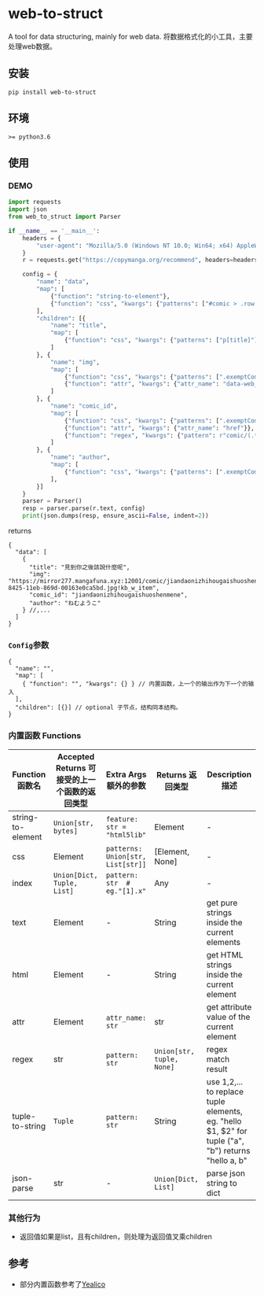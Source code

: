 # web-to-struct
A tool for data structuring, mainly for web data.
将数据格式化的小工具，主要处理web数据。

## 安装
`pip install web-to-struct`

## 环境
`>= python3.6`

## 使用
### DEMO
```python
import requests
import json
from web_to_struct import Parser

if __name__ == '__main__':
    headers = {
        "user-agent": "Mozilla/5.0 (Windows NT 10.0; Win64; x64) AppleWebKit/537.36 (KHTML, like Gecko) Chrome/96.0.4664.45 Safari/537.36",
    }
    r = requests.get("https://copymanga.org/recommend", headers=headers)

    config = {
        "name": "data",
        "map": [
            {"function": "string-to-element"},
            {"function": "css", "kwargs": {"patterns": ["#comic > .row > .exemptComicItem"]}},
        ],
        "children": [{
            "name": "title",
            "map": [
                {"function": "css", "kwargs": {"patterns": ["p[title]"]}},
            ]
        }, {
            "name": "img",
            "map": [
                {"function": "css", "kwargs": {"patterns": [".exemptComicItem-img > a > img"]}},
                {"function": "attr", "kwargs": {"attr_name": "data-web_to_struct"}},
            ]
        }, {
            "name": "comic_id",
            "map": [
                {"function": "css", "kwargs": {"patterns": [".exemptComicItem-img > a"]}},
                {"function": "attr", "kwargs": {"attr_name": "href"}},
                {"function": "regex", "kwargs": {"pattern": r"comic/(.*?)$"}},
            ]
        }, {
            "name": "author",
            "map": [
                {"function": "css", "kwargs": {"patterns": [".exemptComicItem-txt > span.exemptComicItem-txt-span > a[href^=\"/author\"]"]}},
            ],
        }]
    }
    parser = Parser()
    resp = parser.parse(r.text, config)
    print(json.dumps(resp, ensure_ascii=False, indent=2))
```
returns
```jsonc
{
  "data": [
    {
      "title": "見到你之後該說什麼呢",
      "img": "https://mirror277.mangafuna.xyz:12001/comic/jiandaonizhihougaishuoshenmene/cover/e54e3f14-8425-11eb-869d-00163e0ca5bd.jpg!kb_w_item",
      "comic_id": "jiandaonizhihougaishuoshenmene",
      "author": "ねむようこ"
    } //,...
  ]
}
```

### `Config`参数
```jsonc
{
  "name": "",
  "map": [
    { "function": "", "kwargs": {} } // 内置函数，上一个的输出作为下一个的输入
  ],
  "children": [{}] // optional 子节点，结构同本结构。
}
```

### 内置函数 Functions
| Function 函数名 | Accepted Returns 可接受的上一个函数的返回类型 | Extra Args 额外的参数 | Returns 返回类型 | Description 描述 |
| --- | --- | --- | --- | --- |
| string-to-element | `Union[str, bytes]` | `feature: str = "html5lib"` | Element | - |
| css | Element | `patterns: Union[str, List[str]]` | [Element, None] | - |
| index | `Union[Dict, Tuple, List]` | `pattern: str  # eg."[1].x"` | Any | - |
| text | Element | - | String | get pure strings inside the current elements |
| html | Element | - | String | get HTML strings inside the current element |
| attr | Element | `attr_name: str` | str | get attribute value of the current element |
| regex | str | `pattern: str` | `Union[str, tuple, None]` | regex match result |
| tuple-to-string | `Tuple` | `pattern: str` | String | use $1,$2,... to replace tuple elements, eg. "hello $1, $2" for tuple ("a", "b") returns "hello a, b" |
| json-parse | str | - | `Union[Dict, List]` | parse json string to dict |

### 其他行为
 - 返回值如果是list，且有children，则处理为返回值叉乘children
 
## 参考
 - 部分内置函数参考了[Yealico](https://yealico.wordpress.com/site-rule-wiki/)
